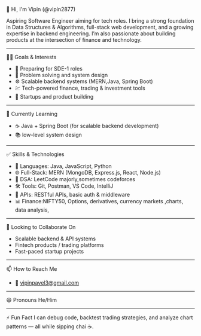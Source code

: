 👋 Hi, I'm Vipin (@vipin2877)

Aspiring Software Engineer aiming for tech roles. I bring a strong foundation in Data Structures & Algorithms, full-stack web development, and a growing expertise in backend engineering. I’m also passionate about building products at the intersection of finance and technology.

---
👨‍💻 Goals & Interests
- 🔭 Preparing for SDE-1 roles
- 🧠 Problem solving and system design
- ⚙️ Scalable backend systems (MERN,Java, Spring Boot)
- 💹 Tech-powered finance, trading & investment tools
- 🚀 Startups and product building

---

 🌱 Currently Learning
- ☕ Java + Spring Boot (for scalable backend development)
- 📚  low-level system design
 

---

 ✅ Skills & Technologies
- 🔷 Languages: Java, JavaScript, Python  
- 🌐 Full-Stack: MERN (MongoDB, Express.js, React, Node.js)  
- 🧠 DSA: LeetCode majorly,sometimes codeforces
- 🛠️ Tools: Git, Postman, VS Code, IntelliJ
- 🔗 APIs: RESTful APIs, basic auth & middleware
- 📊 Finance:NIFTY50, Options, derivatives, currency markets ,charts, data analysis,

---

🤝 Looking to Collaborate On
- Scalable backend & API systems  
- Fintech products / trading platforms  
- Fast-paced startup projects  

---

📫 How to Reach Me
- 📧 [vipinpavel3@gmail.com](mailto:vipinpavel3@gmail.com)

---

😄 Pronouns
He/Him

---

⚡ Fun Fact
I can debug code, backtest trading strategies, and analyze chart patterns — all while sipping chai ☕.
